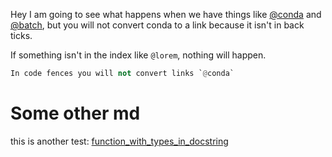 Hey I am going to see what happens when we have things like [@conda](https://outerbounds.github.io/nbdoc/_md_files/decorators) and [@batch](https://outerbounds.github.io/nbdoc/_md_files/decorators), but you will not convert conda to a link because it isn't in back ticks.

If something isn't in the index like `@lorem`, nothing will happen.

```py
In code fences you will not convert links `@conda`
```

# Some other md

this is another test: [function_with_types_in_docstring](https://outerbounds.github.io/nbdoc/_md_files/test_docs)